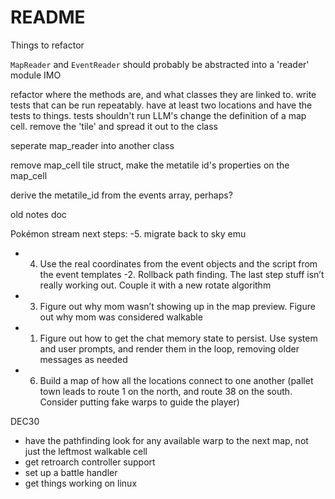 # README

Things to refactor

`MapReader` and `EventReader` should probably be abstracted into a 'reader' module IMO

refactor where the methods are, and what classes they are linked to.
write tests that can be run repeatably. have at least two locations and have the tests to things. tests shouldn't run LLM's
change the definition of a map cell. remove the 'tile' and spread it out to the class

seperate map_reader into another class

remove map_cell tile struct, make the metatile id's properties on the map_cell

derive the metatile_id from the events array, perhaps?

old notes doc

Pokémon stream next steps:
-5. migrate back to sky emu

- 4. Use the real coordinates from the event objects and the script from the event templates
     -2. Rollback path finding. The last step stuff isn’t really working out. Couple it with a new rotate algorithm
- 3. Figure out why mom wasn’t showing up in the map preview. Figure out why mom was considered walkable
- 1. Figure out how to get the chat memory state to persist. Use system and user prompts, and render them in the loop, removing older messages as needed
- 6. Build a map of how all the locations connect to one another (pallet town leads to route 1 on the north, and route 38 on the south. Consider putting fake warps to guide the player)

DEC30

- have the pathfinding look for any available warp to the next map, not just the leftmost walkable cell
- get retroarch controller support
- set up a battle handler
- get things working on linux
